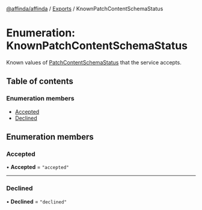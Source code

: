 [@affinda/affinda](../README.md) / [Exports](../modules.md) / KnownPatchContentSchemaStatus

# Enumeration: KnownPatchContentSchemaStatus

Known values of [PatchContentSchemaStatus](../modules.md#patchcontentschemastatus) that the service accepts.

## Table of contents

### Enumeration members

- [Accepted](KnownPatchContentSchemaStatus.md#accepted)
- [Declined](KnownPatchContentSchemaStatus.md#declined)

## Enumeration members

### Accepted

• **Accepted** = `"accepted"`

___

### Declined

• **Declined** = `"declined"`
